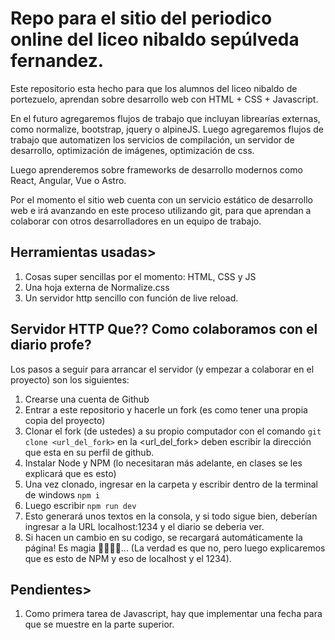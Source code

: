 # Repo para el sitio del periodico online del liceo nibaldo sepúlveda fernandez.

Este repositorio esta hecho para que los alumnos del liceo nibaldo de portezuelo, aprendan sobre desarrollo web con HTML + CSS + Javascript.

En el futuro agregaremos flujos de trabajo que incluyan librearías externas, como normalize, bootstrap, jquery o alpineJS. Luego agregaremos flujos de trabajo que automatizen los servicios de compilación, un servidor de desarrollo, optimización de imágenes, optimización de css.

Luego aprenderemos sobre frameworks de desarrollo modernos como React, Angular, Vue o Astro.

Por el momento el sitio web cuenta con un servicio estático de desarrollo web e irá avanzando en este proceso utilizando git, para que aprendan a colaborar con otros desarrolladores en un equipo de trabajo.

## Herramientas usadas>

1. Cosas super sencillas por el momento: HTML, CSS y JS
2. Una hoja externa de Normalize.css
3. Un servidor http sencillo con función de live reload.

## Servidor HTTP Que?? Como colaboramos con el diario profe?

Los pasos a seguir para arrancar el servidor (y empezar a colaborar en el proyecto) son los siguientes:

1. Crearse una cuenta de Github
2. Entrar a este repositorio y hacerle un fork (es como tener una propia copia del proyecto)
3. Clonar el fork (de ustedes) a su propio computador con el comando `git clone <url_del_fork>` en la <url_del_fork> deben escribir la dirección que esta en su perfil de github.
4. Instalar Node y NPM (lo necesitaran más adelante, en clases se les explicará que es esto)
5. Una vez clonado, ingresar en la carpeta y escribir dentro de la terminal de windows
   `npm i`
6. Luego escribir `npm run dev`
7. Esto generará unos textos en la consola, y si todo sigue bien, deberían ingresar a la URL localhost:1234 y el diario se deberia ver.
8. Si hacen un cambio en su codigo, se recargará automáticamente la página! Es magia 🧙‍♂️🧙‍♂️... (La verdad es que no, pero luego explicaremos que es esto de NPM y eso de localhost y el 1234).

## Pendientes>

1. Como primera tarea de Javascript, hay que implementar una fecha para que se muestre en la parte superior.
